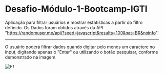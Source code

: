 # Desafio-Módulo-1-Bootcamp-IGTI
Aplicação para filtrar usuários e mostrar estatísticas a partir do filtro definido. Os Dados foram obtidos através da API "https://randomuser.me/api/?seed=javascript&results=100&nat=BR&noinfo".

-----------------------------------------------

O usuário poderá filtrar dados quando digitar pelo menos um caractere no input, digitando apenas o "Enter" ou utilizando o botão pesquisar, conforme demonstrado na imagem.

![F1](https://user-images.githubusercontent.com/49642934/89971413-90426500-dc31-11ea-9bcb-4c93ad6cb59f.JPG)

